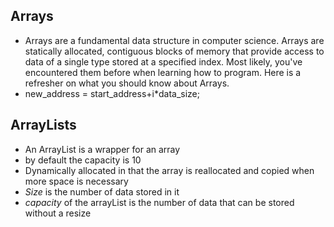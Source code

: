## Arrays 
* Arrays are a fundamental data structure in computer science. Arrays are statically allocated, contiguous blocks of memory that provide  access to data of a single type stored at a specified index. Most likely, you've encountered them before when learning how to program. Here is a refresher on what you should know about Arrays.
* new_address = start_address+i*data_size;

## ArrayLists

* An ArrayList is a wrapper for an array
* by default the capacity is 10
* Dynamically allocated in that the array is reallocated and copied when more space is necessary
* _Size_ is the number of data stored in it
* _capacity_ of the arrayList is the number of data that can be stored without a resize